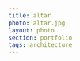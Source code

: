 ```yaml
--- 
title: altar 
photo: altar.jpg 
layout: photo 
section: portfolio 
tags: architecture 
---  
```

  
